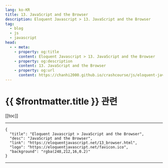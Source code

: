 ```yaml
---
lang: ko-KR
title: 13. JavaScript and the Browser
description: Eloquent Javascript > 13. JavaScript and the Browser
tag: 
  - blog
  - js
  - javascript
head:
  - - meta:
    - property: og:title
      content: Eloquent Javascript > 13. JavaScript and the Browser
    - property: og:description
      content: 13. JavaScript and the Browser
    - property: og:url
      content: https://chanhi2000.github.io/crashcourse/js/eloquent-javascript/13.html
---
```


# {{ $frontmatter.title }} 관련

[[toc]]

---

```component VPCard
{
  "title": "Eloquent Javascript > JavaScript and the Browser",
  "desc": "JavaScript and the Browser",
  "link": "https://eloquentjavascript.net/13_browser.html",
  "logo": "https://eloquentjavascript.net/favicon.ico",
  "background": "rgba(248,212,16,0.2)"
}
```

---

<TagLinks />